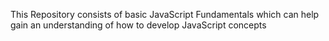 This Repository consists of basic JavaScript Fundamentals which can help gain an understanding of how to develop JavaScript concepts
